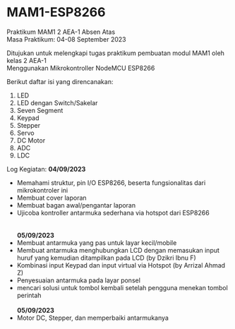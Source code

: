 # MAM1-ESP8266
Praktikum MAM1 2 AEA-1 Absen Atas \
Masa Praktikum: 04-08 September 2023

Ditujukan untuk melengkapi tugas praktikum pembuatan modul MAM1 oleh kelas 2 AEA-1 \
Menggunakan Mikrokontroller NodeMCU ESP8266

Berikut daftar isi yang direncanakan:
1. LED
2. LED dengan Switch/Sakelar
3. Seven Segment
4. Keypad
5. Stepper
6. Servo
7. DC Motor
8. ADC
9. LDC

Log Kegiatan:
**04/09/2023**
- Memahami struktur, pin I/O ESP8266, beserta fungsionalitas dari mikrokontroler ini
- Membuat cover laporan
- Membuat bagan awal/pengantar laporan
- Ujicoba kontroller antarmuka sederhana via hotspot dari ESP8266 \
<br>\
**05/09/2023**
- Membuat antarmuka yang pas untuk layar kecil/mobile
- Membuat antarmuka menghubungkan LCD dengan memasukan input huruf yang kemudian ditampilkan pada LCD (by Dzikri Ibnu F)
- Kombinasi input Keypad dan input virtual via Hotspot (by Arrizal Ahmad Z)
- Penyesuaian antarmuka pada layar ponsel
- mencari solusi untuk tombol kembali setelah pengguna menekan tombol perintah
<br>\
**05/09/2023**
- Motor DC, Stepper, dan memperbaiki antarmukanya
